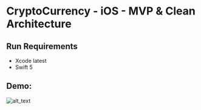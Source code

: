 # CryptoCurrency - iOS - MVP & Clean Architecture

## Run Requirements

* Xcode latest
* Swift 5

## Demo:
![alt_text](Screens/Demo.png)
